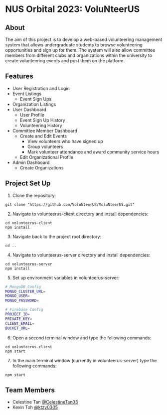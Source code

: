 # NUS Orbital 2023: VoluNteerUS
## About
The aim of this project is to develop a web-based volunteering management system that allows undergraduate students to browse volunteering opportunities and sign up for them. The system will also allow committee members from different clubs and organizations within the university to create volunteering events and post them on the platform.

## Features
- User Registration and Login
- Event Listings
    - Event Sign Ups
- Organization Listings
- User Dashboard
    - User Profile
    - Event Sign Up History
    - Volunteering History
- Committee Member Dashboard
    - Create and Edit Events
        - View volunteers who have signed up
        - Group volunteers
        - Mark volunteer attendance and award community service hours
    - Edit Organizational Profile
- Admin Dashboard
    - Create Organizations

## Project Set Up
1. Clone the repository:

```shell
git clone "https://github.com/VoluNteerUS/VoluNteerUS.git"
```

2. Navigate to volunteerus-client directory and install dependencies:
```shell
cd volunteerus-client
npm install
```

3. Navigate back to the project root directory:
```shell
cd ..
```

4. Navigate to volunteerus-server directory and install dependencies:
```shell
cd volunteerus-server
npm install
```

5. Set up environment variables in volunteerus-server:
```bash
# MongoDB Config
MONGO_CLUSTER_URL=
MONGO_USER=
MONGO_PASSWORD=

# Firebase Config
PROJECT_ID=
PRIVATE_KEY=
CLIENT_EMAIL=
BUCKET_URL=
```

6. Open a second terminal window and type the following commands:
```shell
cd volunteerus-client
npm start
```

7. In the main terminal window (currently in volunteerus-server) type the following commands:
```shell
npm start
```


## Team Members
- Celestine Tan [@CelestineTan03](https://github.com/CelestineTan03)
- Kevin Toh [@ktzy0305](https://github.com/ktzy0305)
